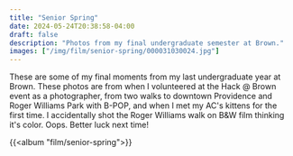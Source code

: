 ```yaml
---
title: "Senior Spring"
date: 2024-05-24T20:38:58-04:00
draft: false
description: "Photos from my final undergraduate semester at Brown."
images: ["/img/film/senior-spring/000031030024.jpg"]
---
```


These are some of my final moments from my last undergraduate year at Brown. These photos are from when I volunteered at the Hack @ Brown event as a photographer, from two walks to downtown Providence and Roger Williams Park with B-POP, and when I met my AC's kittens for the first time. I accidentally shot the Roger Williams walk on B&W film thinking it's color. Oops. Better luck next time!

{{<album "film/senior-spring">}}